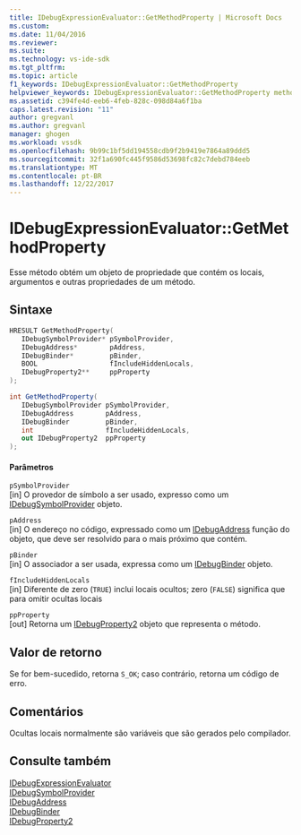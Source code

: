 ```yaml
---
title: IDebugExpressionEvaluator::GetMethodProperty | Microsoft Docs
ms.custom: 
ms.date: 11/04/2016
ms.reviewer: 
ms.suite: 
ms.technology: vs-ide-sdk
ms.tgt_pltfrm: 
ms.topic: article
f1_keywords: IDebugExpressionEvaluator::GetMethodProperty
helpviewer_keywords: IDebugExpressionEvaluator::GetMethodProperty method
ms.assetid: c394fe4d-eeb6-4feb-828c-098d84a6f1ba
caps.latest.revision: "11"
author: gregvanl
ms.author: gregvanl
manager: ghogen
ms.workload: vssdk
ms.openlocfilehash: 9b99c1bf5dd194558cdb9f2b9419e7864a89ddd5
ms.sourcegitcommit: 32f1a690fc445f9586d53698fc82c7debd784eeb
ms.translationtype: MT
ms.contentlocale: pt-BR
ms.lasthandoff: 12/22/2017
---
```

# <a name="idebugexpressionevaluatorgetmethodproperty"></a>IDebugExpressionEvaluator::GetMethodProperty
Esse método obtém um objeto de propriedade que contém os locais, argumentos e outras propriedades de um método.  
  
## <a name="syntax"></a>Sintaxe  
  
```cpp  
HRESULT GetMethodProperty(   
   IDebugSymbolProvider* pSymbolProvider,  
   IDebugAddress*        pAddress,  
   IDebugBinder*         pBinder,  
   BOOL                  fIncludeHiddenLocals,  
   IDebugProperty2**     ppProperty  
);  
```  
  
```csharp  
int GetMethodProperty(  
   IDebugSymbolProvider pSymbolProvider,   
   IDebugAddress        pAddress,   
   IDebugBinder         pBinder,   
   int                  fIncludeHiddenLocals,   
   out IDebugProperty2  ppProperty  
);  
```  
  
#### <a name="parameters"></a>Parâmetros  
 `pSymbolProvider`  
 [in] O provedor de símbolo a ser usado, expresso como um [IDebugSymbolProvider](../../../extensibility/debugger/reference/idebugsymbolprovider.md) objeto.  
  
 `pAddress`  
 [in] O endereço no código, expressado como um [IDebugAddress](../../../extensibility/debugger/reference/idebugaddress.md) função do objeto, que deve ser resolvido para o mais próximo que contém.  
  
 `pBinder`  
 [in] O associador a ser usada, expressa como um [IDebugBinder](../../../extensibility/debugger/reference/idebugbinder.md) objeto.  
  
 `fIncludeHiddenLocals`  
 [in] Diferente de zero (`TRUE`) inclui locais ocultos; zero (`FALSE`) significa que para omitir ocultas locais  
  
 `ppProperty`  
 [out] Retorna um [IDebugProperty2](../../../extensibility/debugger/reference/idebugproperty2.md) objeto que representa o método.  
  
## <a name="return-value"></a>Valor de retorno  
 Se for bem-sucedido, retorna `S_OK`; caso contrário, retorna um código de erro.  
  
## <a name="remarks"></a>Comentários  
 Ocultas locais normalmente são variáveis que são gerados pelo compilador.  
  
## <a name="see-also"></a>Consulte também  
 [IDebugExpressionEvaluator](../../../extensibility/debugger/reference/idebugexpressionevaluator.md)   
 [IDebugSymbolProvider](../../../extensibility/debugger/reference/idebugsymbolprovider.md)   
 [IDebugAddress](../../../extensibility/debugger/reference/idebugaddress.md)   
 [IDebugBinder](../../../extensibility/debugger/reference/idebugbinder.md)   
 [IDebugProperty2](../../../extensibility/debugger/reference/idebugproperty2.md)